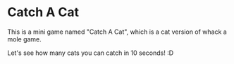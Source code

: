 # Catch A Cat

This is a mini game named "Catch A Cat", which is a cat version of whack a mole game.

Let's see how many cats you can catch in 10 seconds! :D
